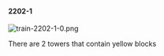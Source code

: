 #### 2202-1
![train-2202-1-0.png](https://github.com/lil-lab/nlvr/raw/master/nlvr/train/images/24/train-2202-1-0.png "train-2202-1-0.png")

There are 2 towers that contain yellow blocks